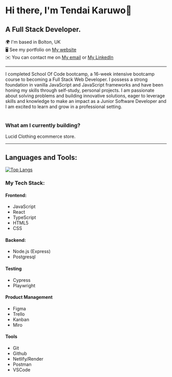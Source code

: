 # Hi there, I'm Tendai Karuwo👋

## A Full Stack Developer.

🌍  I'm based in Bolton, UK <br>
🖥️  See my portfolio on <a href="https://tendai-karuwo.onrender.com/">My website</a> <br>
✉️  You can contact me on <a href="mailto:tendaikaruwo96@gmail.com">My email</a> or <a href="https://www.linkedin.com/in/tendai-karuwo-6a1869166/" alt=" Tendai Karuwo's Linkedin Profile" > My LinkedIn </a> 
<hr/>
I completed School Of Code bootcamp, a 16-week intensive bootcamp course to becoming a Full Stack Web Developer. I possess a strong foundation in vanilla JavaScript and JavaScript frameworks and have been honing my skills through self-study, personal projects. I am passionate about solving problems and building innovative
solutions, eager to leverage skills and knowledge to make an impact as a Junior Software Developer and I am excited to learn and grow in a professional setting.
<br><br>

### What am I currently building?
Lucid Clothing ecommerce store.

<hr/>

## Languages and Tools:
[![Top Langs](https://github-readme-stats-git-masterrstaa-rickstaa.vercel.app/api/top-langs/?username=tendaik96&theme=radical)](https://github.com/tendaik96/github-readme-stats)

### My Tech Stack:

#### Frontend:
- JavaScript
- React
- TypeScript
- HTML5
- CSS

#### Backend:
- Node.js (Express)
- Postgresql

#### Testing
- Cypress
- Playwright

#### Product Management
- Figma
- Trello
- Kanban
- Miro

#### Tools
- Git
- Github
- Netlify/Render
- Postman
- VSCode

